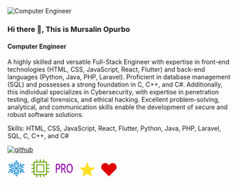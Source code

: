 ![Computer Engineer](https://ak.picdn.net/shutterstock/videos/1060669051/thumb/11.jpg)

### Hi there 👋, This is Mursalin Opurbo
#### Computer Engineer

A highly skilled and versatile Full-Stack Engineer with expertise in front-end technologies (HTML, CSS, JavaScript, React, Flutter) and back-end languages (Python, Java, PHP, Laravel). Proficient in database management (SQL) and possesses a strong foundation in C, C++, and C#. Additionally, this individual specializes in Cybersecurity, with expertise in penetration testing, digital forensics, and ethical hacking. Excellent problem-solving, analytical, and communication skills enable the development of secure and robust software solutions.

Skills: HTML, CSS, JavaScript, React, Flutter, Python, Java, PHP, Laravel, SQL, C, C++, and C#

  


[<img src='https://cdn.jsdelivr.net/npm/simple-icons@3.0.1/icons/github.svg' alt='github' height='40'>](https://github.com/https://github.com/Mursalin-Opurbo)  

<a href='https://archiveprogram.github.com/'><img src='https://raw.githubusercontent.com/acervenky/animated-github-badges/master/assets/acbadge.gif' width='40' height='40'></a> <a href='https://docs.github.com/en/developers'><img src='https://raw.githubusercontent.com/acervenky/animated-github-badges/master/assets/devbadge.gif' width='40' height='40'></a> <a href='https://github.com/pricing'><img src='https://raw.githubusercontent.com/acervenky/animated-github-badges/master/assets/pro.gif' width='40' height='40'></a> <a href='https://stars.github.com/'><img src='https://raw.githubusercontent.com/acervenky/animated-github-badges/master/assets/starbadge.gif' width='35' height='35'></a> <a href='https://docs.github.com/en/github/supporting-the-open-source-community-with-github-sponsors'><img src='https://raw.githubusercontent.com/acervenky/animated-github-badges/master/assets/sponsorbadge.gif' width='35' height='35'></a> 


